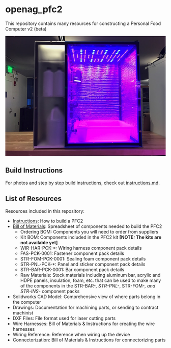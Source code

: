 # openag_pfc2
This repository contains many resources for constructing a Personal Food Computer v2 (beta)

![pfc2](photos/pfc2.small.JPG)

## Build Instructions

For photos and step by step build instructions, check out [instructions.md](instructions.md).

## List of Resources

Resources included in this repository:
 - [Instructions](instructions.md): How to build a PFC2
 - [Bill of Materials](BOM-MASTER.xlsx): Spreadsheet of components needed to build the PFC2
    - Ordering BOM: Components you will need to order from suppliers
    - Kit BOM: Components included in the PFC2 kit **\[NOTE: The kits are not available yet\]**
    - WIR-HAR-PCK-*: Wiring harness component pack details
    - FAS-PCK-0001: Fastener component pack details
    - STR-FOM-PCK-0001: Sealing foam component pack details
    - STR-PNL-PCK-*: Panel and sticker component pack details
    - STR-BAR-PCK-0001: Bar component pack details
    - Raw Materials: Stock materials including aluminum bar, acrylic and HDPE panels,
      insulation, foam, etc. that can be used to make many of the components in the
      STR-BAR-*, STR-PNL-*, STR-FOM-*, and STR-INS-* component packs
 - Solidworks CAD Model: Comprehensive view of where parts belong in the computer
 - Drawings: Documentation for machining parts, or sending to contract machinist
 - DXF Files: File format used for laser cutting parts
 - Wire Harnesses: Bill of Materials & Instructions for creating the wire harnesses
 - Wiring Reference: Reference when wiring up the device
 - Connectorization: Bill of Materials & Instructions for connectorizing parts
